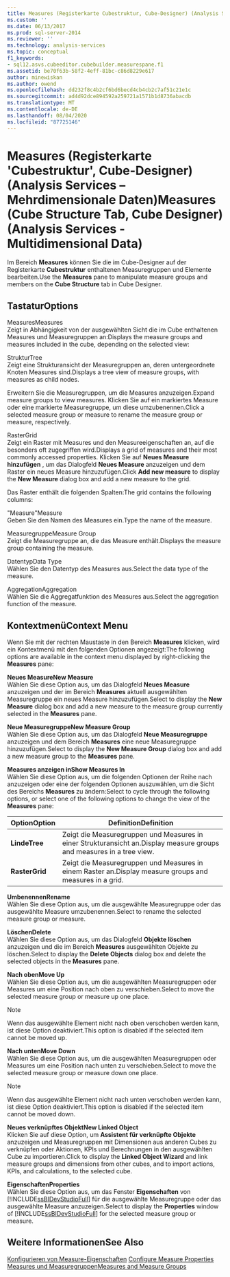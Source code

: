 ```yaml
---
title: Measures (Registerkarte Cubestruktur, Cube-Designer) (Analysis Services-Mehrdimensionale Daten) | Microsoft-Dokumentation
ms.custom: ''
ms.date: 06/13/2017
ms.prod: sql-server-2014
ms.reviewer: ''
ms.technology: analysis-services
ms.topic: conceptual
f1_keywords:
- sql12.asvs.cubeeditor.cubebuilder.measurespane.f1
ms.assetid: be70f63b-58f2-4eff-81bc-c86d8229e617
author: minewiskan
ms.author: owend
ms.openlocfilehash: dd232f8c4b2cf6bd6becd4cb4cb2c7af51c21e1c
ms.sourcegitcommit: ad4d92dce894592a259721a1571b1d8736abacdb
ms.translationtype: MT
ms.contentlocale: de-DE
ms.lasthandoff: 08/04/2020
ms.locfileid: "87725146"
---
```

# <a name="measures-cube-structure-tab-cube-designer-analysis-services---multidimensional-data"></a><span data-ttu-id="49d45-102">Measures (Registerkarte 'Cubestruktur', Cube-Designer) (Analysis Services – Mehrdimensionale Daten)</span><span class="sxs-lookup"><span data-stu-id="49d45-102">Measures (Cube Structure Tab, Cube Designer) (Analysis Services - Multidimensional Data)</span></span>
  <span data-ttu-id="49d45-103">Im Bereich **Measures** können Sie die im Cube-Designer auf der Registerkarte **Cubestruktur** enthaltenen Measuregruppen und Elemente bearbeiten.</span><span class="sxs-lookup"><span data-stu-id="49d45-103">Use the **Measures** pane to manipulate measure groups and members on the **Cube Structure** tab in Cube Designer.</span></span>  
  
## <a name="options"></a><span data-ttu-id="49d45-104">Tastatur</span><span class="sxs-lookup"><span data-stu-id="49d45-104">Options</span></span>  
 <span data-ttu-id="49d45-105">Measures</span><span class="sxs-lookup"><span data-stu-id="49d45-105">Measures</span></span>  
 <span data-ttu-id="49d45-106">Zeigt in Abhängigkeit von der ausgewählten Sicht die im Cube enthaltenen Measures und Measuregruppen an:</span><span class="sxs-lookup"><span data-stu-id="49d45-106">Displays the measure groups and measures included in the cube, depending on the selected view:</span></span>  
  
 <span data-ttu-id="49d45-107">Struktur</span><span class="sxs-lookup"><span data-stu-id="49d45-107">Tree</span></span>  
 <span data-ttu-id="49d45-108">Zeigt eine Strukturansicht der Measuregruppen an, deren untergeordnete Knoten Measures sind.</span><span class="sxs-lookup"><span data-stu-id="49d45-108">Displays a tree view of measure groups, with measures as child nodes.</span></span>  
  
 <span data-ttu-id="49d45-109">Erweitern Sie die Measuregruppen, um die Measures anzuzeigen.</span><span class="sxs-lookup"><span data-stu-id="49d45-109">Expand measure groups to view measures.</span></span> <span data-ttu-id="49d45-110">Klicken Sie auf ein markiertes Measure oder eine markierte Measuregruppe, um diese umzubenennen.</span><span class="sxs-lookup"><span data-stu-id="49d45-110">Click a selected measure group or measure to rename the measure group or measure, respectively.</span></span>  
  
 <span data-ttu-id="49d45-111">Raster</span><span class="sxs-lookup"><span data-stu-id="49d45-111">Grid</span></span>  
 <span data-ttu-id="49d45-112">Zeigt ein Raster mit Measures und den Measureeigenschaften an, auf die besonders oft zugegriffen wird.</span><span class="sxs-lookup"><span data-stu-id="49d45-112">Displays a grid of measures and their most commonly accessed properties.</span></span> <span data-ttu-id="49d45-113">Klicken Sie auf **Neues Measure hinzufügen** , um das Dialogfeld **Neues Measure** anzuzeigen und dem Raster ein neues Measure hinzuzufügen.</span><span class="sxs-lookup"><span data-stu-id="49d45-113">Click **Add new measure** to display the **New Measure** dialog box and add a new measure to the grid.</span></span>  
  
 <span data-ttu-id="49d45-114">Das Raster enthält die folgenden Spalten:</span><span class="sxs-lookup"><span data-stu-id="49d45-114">The grid contains the following columns:</span></span>  
  
 <span data-ttu-id="49d45-115">"Measure"</span><span class="sxs-lookup"><span data-stu-id="49d45-115">Measure</span></span>  
 <span data-ttu-id="49d45-116">Geben Sie den Namen des Measures ein.</span><span class="sxs-lookup"><span data-stu-id="49d45-116">Type the name of the measure.</span></span>  
  
 <span data-ttu-id="49d45-117">Measuregruppe</span><span class="sxs-lookup"><span data-stu-id="49d45-117">Measure Group</span></span>  
 <span data-ttu-id="49d45-118">Zeigt die Measuregruppe an, die das Measure enthält.</span><span class="sxs-lookup"><span data-stu-id="49d45-118">Displays the measure group containing the measure.</span></span>  
  
 <span data-ttu-id="49d45-119">Datentyp</span><span class="sxs-lookup"><span data-stu-id="49d45-119">Data Type</span></span>  
 <span data-ttu-id="49d45-120">Wählen Sie den Datentyp des Measures aus.</span><span class="sxs-lookup"><span data-stu-id="49d45-120">Select the data type of the measure.</span></span>  
  
 <span data-ttu-id="49d45-121">Aggregation</span><span class="sxs-lookup"><span data-stu-id="49d45-121">Aggregation</span></span>  
 <span data-ttu-id="49d45-122">Wählen Sie die Aggregatfunktion des Measures aus.</span><span class="sxs-lookup"><span data-stu-id="49d45-122">Select the aggregation function of the measure.</span></span>  
  
## <a name="context-menu"></a><span data-ttu-id="49d45-123">Kontextmenü</span><span class="sxs-lookup"><span data-stu-id="49d45-123">Context Menu</span></span>  
 <span data-ttu-id="49d45-124">Wenn Sie mit der rechten Maustaste in den Bereich **Measures** klicken, wird ein Kontextmenü mit den folgenden Optionen angezeigt:</span><span class="sxs-lookup"><span data-stu-id="49d45-124">The following options are available in the context menu displayed by right-clicking the **Measures** pane:</span></span>  
  
 <span data-ttu-id="49d45-125">**Neues Measure**</span><span class="sxs-lookup"><span data-stu-id="49d45-125">**New Measure**</span></span>  
 <span data-ttu-id="49d45-126">Wählen Sie diese Option aus, um das Dialogfeld **Neues Measure** anzuzeigen und der im Bereich **Measures** aktuell ausgewählten Measuregruppe ein neues Measure hinzuzufügen.</span><span class="sxs-lookup"><span data-stu-id="49d45-126">Select to display the **New Measure** dialog box and add a new measure to the measure group currently selected in the **Measures** pane.</span></span>  
  
 <span data-ttu-id="49d45-127">**Neue Measuregruppe**</span><span class="sxs-lookup"><span data-stu-id="49d45-127">**New Measure Group**</span></span>  
 <span data-ttu-id="49d45-128">Wählen Sie diese Option aus, um das Dialogfeld **Neue Measuregruppe** anzuzeigen und dem Bereich **Measures** eine neue Measuregruppe hinzuzufügen.</span><span class="sxs-lookup"><span data-stu-id="49d45-128">Select to display the **New Measure Group** dialog box and add a new measure group to the **Measures** pane.</span></span>  
  
 <span data-ttu-id="49d45-129">**Measures anzeigen in**</span><span class="sxs-lookup"><span data-stu-id="49d45-129">**Show Measures In**</span></span>  
 <span data-ttu-id="49d45-130">Wählen Sie diese Option aus, um die folgenden Optionen der Reihe nach anzuzeigen oder eine der folgenden Optionen auszuwählen, um die Sicht des Bereichs **Measures** zu ändern:</span><span class="sxs-lookup"><span data-stu-id="49d45-130">Select to cycle through the following options, or select one of the following options to change the view of the **Measures** pane:</span></span>  
  
|<span data-ttu-id="49d45-131">Option</span><span class="sxs-lookup"><span data-stu-id="49d45-131">Option</span></span>|<span data-ttu-id="49d45-132">Definition</span><span class="sxs-lookup"><span data-stu-id="49d45-132">Definition</span></span>|  
|------------|----------------|  
|<span data-ttu-id="49d45-133">**Linde**</span><span class="sxs-lookup"><span data-stu-id="49d45-133">**Tree**</span></span>|<span data-ttu-id="49d45-134">Zeigt die Measuregruppen und Measures in einer Strukturansicht an.</span><span class="sxs-lookup"><span data-stu-id="49d45-134">Display measure groups and measures in a tree view.</span></span>|  
|<span data-ttu-id="49d45-135">**Raster**</span><span class="sxs-lookup"><span data-stu-id="49d45-135">**Grid**</span></span>|<span data-ttu-id="49d45-136">Zeigt die Measuregruppen und Measures in einem Raster an.</span><span class="sxs-lookup"><span data-stu-id="49d45-136">Display measure groups and measures in a grid.</span></span>|  
  
 <span data-ttu-id="49d45-137">**Umbenennen**</span><span class="sxs-lookup"><span data-stu-id="49d45-137">**Rename**</span></span>  
 <span data-ttu-id="49d45-138">Wählen Sie diese Option aus, um die ausgewählte Measuregruppe oder das ausgewählte Measure umzubenennen.</span><span class="sxs-lookup"><span data-stu-id="49d45-138">Select to rename the selected measure group or measure.</span></span>  
  
 <span data-ttu-id="49d45-139">**Löschen**</span><span class="sxs-lookup"><span data-stu-id="49d45-139">**Delete**</span></span>  
 <span data-ttu-id="49d45-140">Wählen Sie diese Option aus, um das Dialogfeld **Objekte löschen** anzuzeigen und die im Bereich **Measures** ausgewählten Objekte zu löschen.</span><span class="sxs-lookup"><span data-stu-id="49d45-140">Select to display the **Delete Objects** dialog box and delete the selected objects in the **Measures** pane.</span></span>  
  
 <span data-ttu-id="49d45-141">**Nach oben**</span><span class="sxs-lookup"><span data-stu-id="49d45-141">**Move Up**</span></span>  
 <span data-ttu-id="49d45-142">Wählen Sie diese Option aus, um die ausgewählten Measuregruppen oder Measures um eine Position nach oben zu verschieben.</span><span class="sxs-lookup"><span data-stu-id="49d45-142">Select to move the selected measure group or measure up one place.</span></span>  
  
> [!NOTE]  
>  <span data-ttu-id="49d45-143">Wenn das ausgewählte Element nicht nach oben verschoben werden kann, ist diese Option deaktiviert.</span><span class="sxs-lookup"><span data-stu-id="49d45-143">This option is disabled if the selected item cannot be moved up.</span></span>  
  
 <span data-ttu-id="49d45-144">**Nach unten**</span><span class="sxs-lookup"><span data-stu-id="49d45-144">**Move Down**</span></span>  
 <span data-ttu-id="49d45-145">Wählen Sie diese Option aus, um die ausgewählten Measuregruppen oder Measures um eine Position nach unten zu verschieben.</span><span class="sxs-lookup"><span data-stu-id="49d45-145">Select to move the selected measure group or measure down one place.</span></span>  
  
> [!NOTE]  
>  <span data-ttu-id="49d45-146">Wenn das ausgewählte Element nicht nach unten verschoben werden kann, ist diese Option deaktiviert.</span><span class="sxs-lookup"><span data-stu-id="49d45-146">This option is disabled if the selected item cannot be moved down.</span></span>  
  
 <span data-ttu-id="49d45-147">**Neues verknüpftes Objekt**</span><span class="sxs-lookup"><span data-stu-id="49d45-147">**New Linked Object**</span></span>  
 <span data-ttu-id="49d45-148">Klicken Sie auf diese Option, um **Assistent für verknüpfte Objekte** anzuzeigen und Measuregruppen mit Dimensionen aus anderen Cubes zu verknüpfen oder Aktionen, KPIs und Berechnungen in den ausgewählten Cube zu importieren.</span><span class="sxs-lookup"><span data-stu-id="49d45-148">Click to display the **Linked Object Wizard** and link measure groups and dimensions from other cubes, and to import actions, KPIs, and calculations, to the selected cube.</span></span>  
  
 <span data-ttu-id="49d45-149">**Eigenschaften**</span><span class="sxs-lookup"><span data-stu-id="49d45-149">**Properties**</span></span>  
 <span data-ttu-id="49d45-150">Wählen Sie diese Option aus, um das Fenster **Eigenschaften** von [!INCLUDE[ssBIDevStudioFull](../includes/ssbidevstudiofull-md.md)] für die ausgewählte Measuregruppe oder das ausgewählte Measure anzuzeigen.</span><span class="sxs-lookup"><span data-stu-id="49d45-150">Select to display the **Properties** window of [!INCLUDE[ssBIDevStudioFull](../includes/ssbidevstudiofull-md.md)] for the selected measure group or measure.</span></span>  
  
## <a name="see-also"></a><span data-ttu-id="49d45-151">Weitere Informationen</span><span class="sxs-lookup"><span data-stu-id="49d45-151">See Also</span></span>  
 <span data-ttu-id="49d45-152">[Konfigurieren von Measure-Eigenschaften](multidimensional-models/configure-measure-properties.md) </span><span class="sxs-lookup"><span data-stu-id="49d45-152">[Configure Measure Properties](multidimensional-models/configure-measure-properties.md) </span></span>  
 [<span data-ttu-id="49d45-153">Measures und Measuregruppen</span><span class="sxs-lookup"><span data-stu-id="49d45-153">Measures and Measure Groups</span></span>](multidimensional-models/measures-and-measure-groups.md)  
  
  
